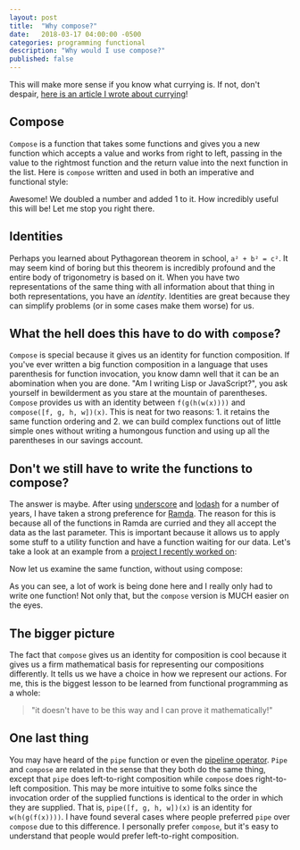 ```yaml
---
layout: post
title:  "Why compose?"
date:   2018-03-17 04:00:00 -0500
categories: programming functional
description: "Why would I use compose?"
published: false
---
```


This will make more sense if you know what currying is. If not, don't despair, [here is an article I wrote about currying](http://johnnyreina.com/programming/functional/2017/09/21/whats-up-with-currying.html)!

## Compose
`Compose` is a function that takes some functions and gives you a new function which accepts a value and works from right to left, passing in the value to the rightmost function and the return value into the next function in the list. Here is `compose` written and used in both an imperative and functional style:
<script src="https://gist.github.com/jreina/81e7792cff802081c947da68602bf611.js"></script>
<script src="https://gist.github.com/jreina/5ec0e513a9f6682a92e68215cee389f5.js"></script>

Awesome! We doubled a number and added 1 to it. How incredibly useful this will be!
Let me stop you right there. 

## Identities
Perhaps you learned about Pythagorean theorem in school, `a² + b² = c²`. It may seem kind of boring but this theorem is incredibly profound and the entire body of trigonometry is based on it. When you have two representations of the same thing with all information about that thing in both representations, you have an *identity*. Identities are great because they can simplify problems (or in some cases make them worse) for us.

## What the hell does this have to do with `compose`?
`Compose` is special because it gives us an identity for function composition. If you've ever written a big function composition in a language that uses parenthesis for function invocation, you know damn well that it can be an abomination when you are done. "Am I writing Lisp or JavaScript?", you ask yourself in bewilderment as you stare at the mountain of parentheses. `Compose` provides us with an identity between `f(g(h(w(x))))` and `compose([f, g, h, w])(x)`. This is neat for two reasons: 1. it retains the same function ordering and 2. we can build complex functions out of little simple ones without writing a humongous function and using up all the parentheses in our savings account.

## Don't we still have to write the functions to compose?
The answer is maybe. After using [underscore](http://underscorejs.org/) and [lodash](https://lodash.com) for a number of years, I have taken a strong preference for [Ramda](http://ramdajs.com/). The reason for this is because all of the functions in Ramda are curried and they all accept the data as the last parameter. This is important because it allows us to apply some stuff to a utility function and have a function waiting for our data. Let's take a look at an example from a [project I recently worked on](https://github.com/jreina/mocha-testrail-advanced-reporter/blob/master/lib/testrail-publisher.js#L9):
<script src="https://gist.github.com/jreina/b4e6fa9c983e829d9ac28853d26870f6.js"></script>

Now let us examine the same function, without using compose:
<script src="https://gist.github.com/jreina/cbc09fb2050519f1bded231ca1e32481.js"></script>

As you can see, a lot of work is being done here and I really only had to write one function! Not only that, but the `compose` version is MUCH easier on the eyes.

## The bigger picture
The fact that `compose` gives us an identity for composition is cool because it gives us a firm mathematical basis for representing our compositions differently. It tells us we have a choice in how we represent our actions. For me, this is the biggest lesson to be learned from functional programming as a whole: 
> "it doesn't have to be this way and I can prove it mathematically!"

## One last thing
You may have heard of the `pipe` function or even the [pipeline operator](https://github.com/tc39/proposal-pipeline-operator). `Pipe` and `compose` are related in the sense that they both do the same thing, except that `pipe` does left-to-right composition while `compose` does right-to-left composition. This may be more intuitive to some folks since the invocation order of the supplied functions is identical to the order in which they are supplied. That is, `pipe([f, g, h, w])(x)` is an identity for `w(h(g(f(x))))`. I have found several cases where people preferred `pipe` over `compose` due to this difference. I personally prefer `compose`, but it's easy to understand that people would prefer left-to-right composition.